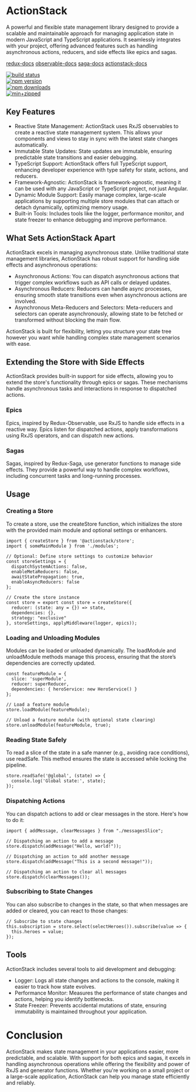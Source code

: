 # ActionStack

A powerful and flexible state management library designed to provide a scalable and maintainable approach for managing application state in modern JavaScript and TypeScript applications. It seamlessly integrates with your project, offering advanced features such as handling asynchronous actions, reducers, and side effects like epics and sagas.

[redux-docs](https://redux.js.org/)
[observable-docs](https://redux-observable.js.org/)
[saga-docs](https://redux-saga.js.org/)
[actionstack-docs](https://actionstack.vercel.app/documentation/)

[![build status](https://github.com/actioncrew/actionstack/workflows/build/badge.svg)](https://github.com/actioncrew/actionstack/workflows/build/badge.svg)  
[![npm version](https://img.shields.io/npm/v/@actionstack/store.svg?style=flat-square)](https://www.npmjs.com/package/@actionstack/store)  
[![npm downloads](https://img.shields.io/npm/dm/@actionstack/store.svg?style=flat-square)](https://www.npmjs.com/package/@actionstack/store)  
[![min+zipped](https://img.shields.io/bundlephobia/minzip/%40actionstack%2Fstore)](https://img.shields.io/bundlephobia/minzip/%40actionstack%2Fstore)
  
## Key Features
- Reactive State Management: ActionStack uses RxJS observables to create a reactive state management system. This allows your components and views to stay in sync with the latest state changes automatically.
- Immutable State Updates: State updates are immutable, ensuring predictable state transitions and easier debugging.
- TypeScript Support: ActionStack offers full TypeScript support, enhancing developer experience with type safety for state, actions, and reducers.
- Framework-Agnostic: ActionStack is framework-agnostic, meaning it can be used with any JavaScript or TypeScript project, not just Angular.
- Dynamic Module Support: Easily manage complex, large-scale applications by supporting multiple store modules that can attach or detach dynamically, optimizing memory usage.
- Built-in Tools: Includes tools like the logger, performance monitor, and state freezer to enhance debugging and improve performance.

## What Sets ActionStack Apart
ActionStack excels in managing asynchronous state. Unlike traditional state management libraries, ActionStack has robust support for handling side effects and asynchronous operations:

- Asynchronous Actions: You can dispatch asynchronous actions that trigger complex workflows such as API calls or delayed updates.
- Asynchronous Reducers: Reducers can handle async processes, ensuring smooth state transitions even when asynchronous actions are involved.
- Asynchronous Meta-Reducers and Selectors: Meta-reducers and selectors can operate asynchronously, allowing state to be fetched or transformed without blocking the main flow.

ActionStack is built for flexibility, letting you structure your state tree however you want while handling complex state management scenarios with ease.

## Extending the Store with Side Effects
ActionStack provides built-in support for side effects, allowing you to extend the store's functionality through epics or sagas. These mechanisms handle asynchronous tasks and interactions in response to dispatched actions.

### Epics
Epics, inspired by Redux-Observable, use RxJS to handle side effects in a reactive way. Epics listen for dispatched actions, apply transformations using RxJS operators, and can dispatch new actions.

### Sagas
Sagas, inspired by Redux-Saga, use generator functions to manage side effects. They provide a powerful way to handle complex workflows, including concurrent tasks and long-running processes.

## Usage

### Creating a Store
To create a store, use the createStore function, which initializes the store with the provided main module and optional settings or enhancers.

    import { createStore } from '@actionstack/store';
    import { someMainModule } from './modules';

    // Optional: Define store settings to customize behavior
    const storeSettings = {
      dispatchSystemActions: false,
      enableMetaReducers: false,
      awaitStatePropagation: true,
      enableAsyncReducers: false
    };

    // Create the store instance
    const store = export const store = createStore({
      reducer: (state: any = {}) => state,
      dependencies: {},
      strategy: "exclusive"
    }, storeSettings, applyMiddleware(logger, epics));

### Loading and Unloading Modules
Modules can be loaded or unloaded dynamically. The loadModule and unloadModule methods manage this process, ensuring that the store’s dependencies are correctly updated.

    const featureModule = {
      slice: 'superModule',
      reducer: superReducer,
      dependencies: { heroService: new HeroService() }
    };

    // Load a feature module
    store.loadModule(featureModule);

    // Unload a feature module (with optional state clearing)
    store.unloadModule(featureModule, true);

### Reading State Safely
To read a slice of the state in a safe manner (e.g., avoiding race conditions), use readSafe. This method ensures the state is accessed while locking the pipeline.

    store.readSafe('@global', (state) => {
      console.log('Global state:', state);
    });

### Dispatching Actions
You can dispatch actions to add or clear messages in the store. Here's how to do it:

    import { addMessage, clearMessages } from "./messagesSlice";

    // Dispatching an action to add a message
    store.dispatch(addMessage("Hello, world!"));

    // Dispatching an action to add another message
    store.dispatch(addMessage("This is a second message!"));

    // Dispatching an action to clear all messages
    store.dispatch(clearMessages());

### Subscribing to State Changes
You can also subscribe to changes in the state, so that when messages are added or cleared, you can react to those changes:

    // Subscribe to state changes
    this.subscription = store.select(selectHeroes()).subscribe(value => {
      this.heroes = value;
    });

## Tools
ActionStack includes several tools to aid development and debugging:

- Logger: Logs all state changes and actions to the console, making it easier to track how state evolves.
- Performance Monitor: Measures the performance of state changes and actions, helping you identify bottlenecks.
- State Freezer: Prevents accidental mutations of state, ensuring immutability is maintained throughout your application.

# Conclusion
ActionStack makes state management in your applications easier, more predictable, and scalable. With support for both epics and sagas, it excels in handling asynchronous operations while offering the flexibility and power of RxJS and generator functions. Whether you're working on a small project or a large-scale application, ActionStack can help you manage state efficiently and reliably.

